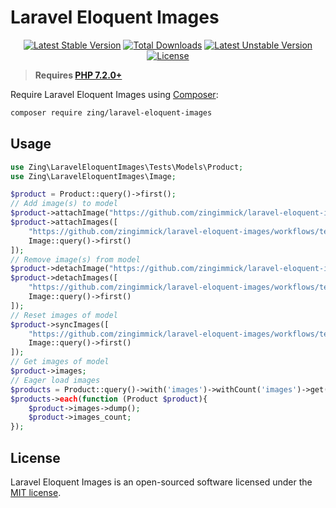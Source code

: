 # Laravel Eloquent Images
<p align="center">
<a href="https://packagist.org/packages/zing/laravel-eloquent-images"><img src="https://poser.pugx.org/zing/laravel-eloquent-images/v/stable.svg" alt="Latest Stable Version"></a>
<a href="https://packagist.org/packages/zing/laravel-eloquent-images"><img src="https://poser.pugx.org/zing/laravel-eloquent-images/downloads" alt="Total Downloads"></a>
<a href="https://packagist.org/packages/zing/laravel-eloquent-images"><img src="https://poser.pugx.org/zing/laravel-eloquent-images/v/unstable.svg" alt="Latest Unstable Version"></a>
<a href="https://packagist.org/packages/zing/laravel-eloquent-images"><img src="https://poser.pugx.org/zing/laravel-eloquent-images/license" alt="License"></a>
</p>

> **Requires [PHP 7.2.0+](https://php.net/releases/)**

Require Laravel Eloquent Images using [Composer](https://getcomposer.org):

```bash
composer require zing/laravel-eloquent-images
```
## Usage

```php
use Zing\LaravelEloquentImages\Tests\Models\Product;
use Zing\LaravelEloquentImages\Image;

$product = Product::query()->first();
// Add image(s) to model
$product->attachImage("https://github.com/zingimmick/laravel-eloquent-images/workflows/tests/badge.svg");
$product->attachImages([
    "https://github.com/zingimmick/laravel-eloquent-images/workflows/tests/badge.svg",
    Image::query()->first()
]);
// Remove image(s) from model
$product->detachImage("https://github.com/zingimmick/laravel-eloquent-images/workflows/tests/badge.svg");
$product->detachImages([
    "https://github.com/zingimmick/laravel-eloquent-images/workflows/tests/badge.svg",
    Image::query()->first()
]);
// Reset images of model
$product->syncImages([
    "https://github.com/zingimmick/laravel-eloquent-images/workflows/tests/badge.svg",
    Image::query()->first()
]);
// Get images of model
$product->images;
// Eager load images
$products = Product::query()->with('images')->withCount('images')->get();
$products->each(function (Product $product){
    $product->images->dump();
    $product->images_count;
});
```

## License

Laravel Eloquent Images is an open-sourced software licensed under the [MIT license](LICENSE).
